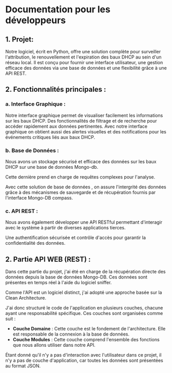 # Documentation pour les développeurs


## 1. Projet: 

Notre logiciel, écrit en Python, offre une solution complète pour surveiller l'attribution, le renouvellement et l'expiration des baux DHCP au sein d'un réseau local. Il est conçu pour fournir une interface utilisateur, une gestion efficace des données via une base de données et une flexibilité grâce à une API REST.

## 2. Fonctionnalités principales :

### a. Interface Graphique :

Notre interface graphique permet de visualiser facilement les informations sur les baux DHCP.
Des fonctionnalités de filtrage et de recherche pour accéder rapidement aux données pertinentes.
Avec notre interface graphique on obtient aussi des alertes visuelles et des notifications pour les événements critiques liés aux baux DHCP.

### b. Base de Données :

Nous avons un stockage sécurisé et efficace des données sur les baux DHCP sur une base de données Mongo-db.

Cette dernière prend en charge de requêtes complexes pour l'analyse.

Avec cette solution de base de données , on assure l'intergrité des données grâce à des mécanismes de sauvegarde et de récupération fournis par l'interface Mongo-DB compass.


### c. API REST :

Nous avons également développer une API RESTful permettant d'interagir avec le système à partir de diverses applications tierces.

Une authentification sécurisée et contrôle d'accès pour garantir la confidentialité des données.


## 2. Partie API WEB (REST) : 

Dans cette partie du projet, j'ai été en charge de la récupération directe des données depuis la base de données Mongo-DB. Ces données sont présentes en temps réel à l'aide du logiciel sniffer.

Comme l'API est un logiciel distinct, j'ai adopté une approche basée sur la Clean Architecture.

J'ai donc structuré le code de l'application en plusieurs couches, chacune ayant une responsabilité spécifique. Ces couches sont organisées comme suit :

- **Couche Domaine** : Cette couche est le fondement de l'architecture. Elle est responsable de la connexion à la base de données.
- **Couche Modules** : Cette couche comprend l'ensemble des fonctions que nous allons utiliser dans notre API.

Étant donné qu'il n'y a pas d'interaction avec l'utilisateur dans ce projet, il n'y a pas de couche d'application, car toutes les données sont présentées au format JSON.






